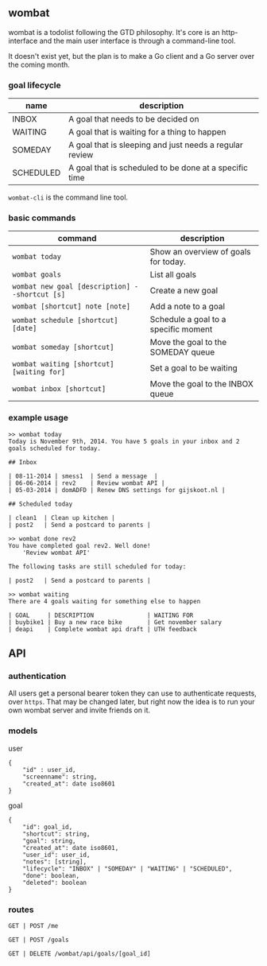 ## wombat

wombat is a todolist following the GTD philosophy. It's core is an http-interface and the main user interface is through a command-line tool.

It doesn't exist yet, but the plan is to make a Go client and a Go server over the coming month. 

### goal lifecycle

name | description
--- | ---
INBOX | A goal that needs to be decided on
WAITING | A goal that is waiting for a thing to happen
SOMEDAY | A goal that is sleeping and just needs a regular review
SCHEDULED | A goal that is scheduled to be done at a specific time

`wombat-cli` is the command line tool. 

### basic commands

command | description
--- | ---
`wombat today` | Show an overview of goals for today.  
`wombat goals` | List all goals
`wombat new goal [description] --shortcut [s]` | Create a new goal
`wombat [shortcut] note [note]` | Add a note to a goal
`wombat schedule [shortcut] [date]` | Schedule a goal to a specific moment
`wombat someday [shortcut]` | Move the goal to the SOMEDAY queue
`wombat waiting [shortcut] [waiting for]` | Set a goal to be waiting
`wombat inbox [shortcut]` | Move the goal to the INBOX queue

### example usage

    >> wombat today
    Today is November 9th, 2014. You have 5 goals in your inbox and 2 goals scheduled for today.

    ## Inbox

    | 08-11-2014 | smess1  | Send a message  |
    | 06-06-2014 | rev2    | Review wombat API |
    | 05-03-2014 | domADFD | Renew DNS settings for gijskoot.nl |

    ## Scheduled today

    | clean1  | Clean up kitchen |
    | post2   | Send a postcard to parents |

    >> wombat done rev2
    You have completed goal rev2. Well done!
        'Review wombat API'

    The following tasks are still scheduled for today:

    | post2   | Send a postcard to parents |

    >> wombat waiting
    There are 4 goals waiting for something else to happen

    | GOAL     | DESCRIPTION               | WAITING FOR
    | buybike1 | Buy a new race bike       | Get november salary
    | deapi    | Complete wombat api draft | UTH feedback


## API

### authentication

All users get a personal bearer token they can use to authenticate requests, over `https`. That may be changed later, but right now the idea is to run your own wombat server and invite friends on it. 

### models

user

    {
        "id" : user_id,
        "screenname": string,
        "created_at": date iso8601
    }

goal

    {
        "id": goal_id,
        "shortcut": string,
        "goal": string,
        "created_at": date iso8601,
        "user_id": user_id,
        "notes": [string],
        "lifecycle": "INBOX" | "SOMEDAY" | "WAITING" | "SCHEDULED",
        "done": boolean,
        "deleted": boolean
    }

### routes

    GET | POST /me

    GET | POST /goals

    GET | DELETE /wombat/api/goals/[goal_id]
